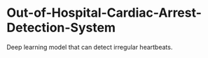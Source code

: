 # Out-of-Hospital-Cardiac-Arrest-Detection-System
 Deep learning model that can detect irregular heartbeats.
